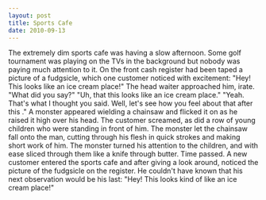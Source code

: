 ```yaml
---
layout: post
title: Sports Cafe
date: 2010-09-13
---
```

The extremely dim sports cafe was having a slow afternoon. Some golf
      tournament was playing on the TVs in the background but nobody was paying much attention to
      it.    On the front cash register had been taped a picture of a fudgsicle,
      which one customer noticed with excitement:    "Hey! This looks like an
      ice cream place!"    The head waiter approached him, irate.    "What did you say?"    "Uh, that this looks like an ice
      cream place."    "Yeah. That's what I thought you said. Well, let's see
      how you feel about that after   this  ."    A monster appeared wielding a chainsaw
      and flicked it on as he raised it high over his head. The customer screamed, as did a row of
      young children who were standing in front of him. The monster let the chainsaw fall onto the
      man, cutting through his flesh in quick strokes and making short work of him. The monster
      turned his attention to the children, and with ease sliced through them like a knife through
      butter.    Time passed. A new customer entered the sports cafe and after
      giving a look around, noticed the picture of the fudgsicle on the register. He couldn't have
      known that his next observation would be his last:    "Hey! This looks
      kind of like an ice cream place!"